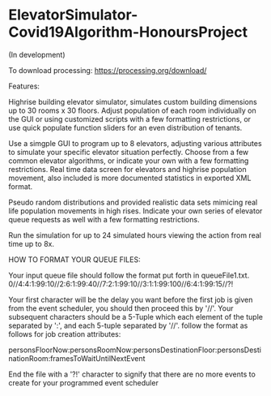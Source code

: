 # ElevatorSimulator-Covid19Algorithm-HonoursProject

(In development)

To download processing: https://processing.org/download/


Features: 

Highrise building elevator simulator, simulates custom building dimensions up to 30 rooms x 30 floors. Adjust population of each room individually on the GUI or using customized scripts with a few formatting restrictions, or use quick populate function sliders for an even distribution of tenants. 

Use a simgple GUI to program up to 8 elevators, adjusting various attributes to simulate your specific elevator situation perfectly. Choose from a few common elevator algorithms, or indicate your own with a few formatting restrictions. Real time data screen for elevators and highrise population movement, also included is more documented statistics in exported XML format. 

Pseudo random distributions and provided realistic data sets mimicing real life population movements in high rises. Indicate your own series of elevator queue requests as well with a few formatting restrictions.

Run the simulation for up to 24 simulated hours viewing the action from real time up to 8x. 


HOW TO FORMAT YOUR QUEUE FILES: 

Your input queue file should follow the format put forth in queueFile1.txt. 
0//4:4:1:99:10//2:6:1:99:40//7:2:1:99:10//3:1:1:99:100//6:4:1:99:15//?!

Your first character will be the delay you want before the first job is given from the event scheduler, you should then proceed this by '//'. 
Your subsequent characters should be a 5-Tuple which each element of the tuple separated by ':', and each 5-tuple separated by '//'. follow the format as follows for job creation attributes: 

personsFloorNow:personsRoomNow:personsDestinationFloor:personsDestinationRoom:framesToWaitUntilNextEvent

End the file with a '?!' character to signify that there are no more events to create for your programmed event scheduler


